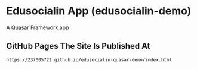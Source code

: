 # Edusocialin App (edusocialin-demo)

A Quasar Framework app

## GitHub Pages The Site Is Published At 
```bash
https://237005722.github.io/edusocialin-quasar-demo/index.html
```
